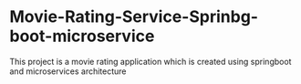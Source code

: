 # Movie-Rating-Service-Sprinbg-boot-microservice
This project is a movie rating application which is created using springboot and microservices architecture
